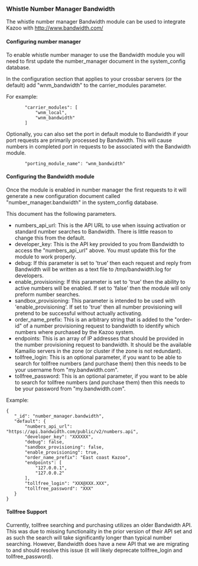 ### Whistle Number Manager Bandwidth

The whistle number manager Bandwidth module can be used to integrate Kazoo with http://www.bandwidth.com/

#### Configuring number manager

To enable whistle number manager to use the Bandwidth module you will need to first update the number_manager document in the system_config database.

In the configuration section that applies to your crossbar servers (or the default) add "wnm_bandwidth" to the carrier_modules parameter.

For example:
```
       "carrier_modules": [
           "wnm_local",
           "wnm_bandwidth"
       ]
```

Optionally, you can also set the port in default module to Bandwidth if your port requests are primarily processed by Bandwidth.  This will cause numbers in completed port in requests to be associated with the Bandwidth module.
```
       "porting_module_name": "wnm_bandwidth"
```

#### Configuring the Bandwidth module

Once the module is enabled in number manager the first requests to it will generate a new configuration document called "number_manager.bandwidth" in the system_config database.

This document has the following parameters.

* numbers_api_url: This is the API URL to use when issuing activation or standard number searches to Bandwidth.  There is little reason to change this from the default.
* developer_key: This is the API key provided to you from Bandwidth to access the "numbers_api_url" above.  You must update this for the module to work properly.
* debug: If this parameter is set to 'true' then each request and reply from Bandwidth will be written as a text file to /tmp/bandwidth.log for developers.
* enable_provisioning: If this parameter is set to 'true' then the ability to active numbers will be enabled.  If set to 'false' then the module will only preform number searches.
* sandbox_provisioning: This parameter is intended to be used with 'enable_provisioning'.  If set to 'true' then all number provisioning will pretend to be successful without actually activating.
* order_name_prefix: This is an arbitrary string that is added to the "order-id" of a number provisioning request to bandwidth to identify which numbers where purchased by the Kazoo system.
* endpoints: This is an array of IP addresses that should be provided in the number provisioning request to bandwidth.  It should be the available Kamailio servers in the zone (or cluster if the zone is not redundant).
* tollfree_login: This is an optional parameter, if you want to be able to search for tollfree numbers (and purchase them) then this needs to be your username from "my.bandwidth.com".
* tollfree_password: This is an optional parameter, if you want to be able to search for tollfree numbers (and purchase them) then this needs to be your password from "my.bandwidth.com".

Example:
```
{
   "_id": "number_manager.bandwidth",
   "default": {
       "numbers_api_url": "https://api.bandwidth.com/public/v2/numbers.api",
       "developer_key": "XXXXXX",
       "debug": false,
       "sandbox_provisioning": false,
       "enable_provisioning": true,
       "order_name_prefix": "East coast Kazoo",
       "endpoints": [
           "127.0.0.1",
           "127.0.0.2"
       ],
       "tollfree_login": "XXX@XXX.XXX",
       "tollfree_password": "XXX"
   }
}

```

#### Tollfree Support

Currently, tollfree searching and purchasing utilizes an older Bandwidth API.  This was due to missing functionality in the prior version of their API set and as such the search will take significantly longer than typical number searching.  However, Bandwidth does have a new API that we are migrating to and should resolve this issue (it will likely deprecate tollfree_login and tollfree_password).

